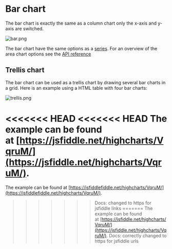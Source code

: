 Bar chart
=========

The bar chart is exactly the same as a column chart only the x-axis and y-axis are switched.

![bar.png](bar.png)

The bar chart have the same options as a [series](/docs/chart-concepts/series). For an overview of the area chart options see the [API reference](https://api.highcharts.com/highcharts/plotOptions.bar)

Trellis chart
-------------

The bar chart can be used as a trellis chart by drawing several bar charts in a grid. Here is an example using a HTML table with four bar charts:

![trellis.png](trellis.png)

<<<<<<< HEAD
<<<<<<< HEAD
The example can be found at [https://jsfiddle.net/highcharts/VqruM/](https://jsfiddle.net/highcharts/VqruM/).
=======
The example can be found at [https://jsfiddlefiddle.net/highcharts/VqruM/](https://jsfiddlefiddle.net/highcharts/VqruM/).
>>>>>>> Docs: changed to https for jsfiddle links
=======
The example can be found at [https://jsfiddle.net/highcharts/VqruM/](https://jsfiddle.net/highcharts/VqruM/).
>>>>>>> Docs: correctly changed to https for jsfiddle urls
